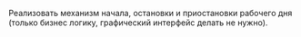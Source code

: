 Реализовать механизм начала, остановки и приостановки рабочего дня (только бизнес логику, графический интерфейс делать не нужно).
